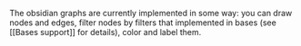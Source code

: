 The obsidian graphs are currently implemented in some way:
you can draw nodes and edges, filter nodes by filters that implemented in bases (see [[Bases support]] for details), color and label them.

